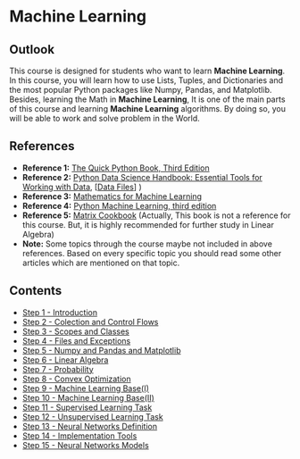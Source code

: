# Machine Learning

## Outlook
This course is designed for students who want to learn **Machine Learning**. In this course, you will learn how to use Lists, Tuples, and Dictionaries and the most popular Python packages like Numpy, Pandas, and Matplotlib. Besides, learning the Math in **Machine Learning**, It is one of the main parts of this course and learning **Machine Learning** algorithms. By doing so, you will be able to work and solve problem in the World.

## References
- **Reference 1:** [The Quick Python Book, Third Edition ](https://www.amazon.com/Quick-Python-Book-Naomi-Ceder/dp/1617294039/)
- **Reference 2:** [Python Data Science Handbook: Essential Tools for Working with Data](https://www.amazon.com/Python-Data-Science-Handbook-Essential/dp/1491912057), [[Data Files](https://github.com/jakevdp/PythonDataScienceHandbook/tree/master/notebooks/data)] )
- **Reference 3:** [Mathematics for Machine Learning](https://www.amazon.co.uk/Mathematics-Machine-Learning-Peter-Deisenroth/dp/110845514X)
- **Reference 4:** [Python Machine Learning, third edition](https://www.amazon.co.uk/Python-Machine-Learning-scikit-learn-TensorFlow/dp/1789955750)
- **Reference 5:** [Matrix Cookbook](https://www.math.uwaterloo.ca/~hwolkowi/matrixcookbook.pdf) (Actually, This book is not a reference for this course. But, it is highly recommended for further study in Linear Algebra)
- **Note:** Some topics through the course maybe not included in above references. Based on every specific topic you should read some other articles which are mentioned on that topic. 

## Contents 

- [Step 1 - Introduction](01-Introduction.md)
- [Step 2 - Colection and Control Flows](02-Lists-Tuples-Sets-Dictionaries-ControlFlows-Strings.md)
- [Step 3 - Scopes and Classes](03-Functions-Modules-Scopes-Classes.md)
- [Step 4 - Files and Exceptions](04-FileSystem-ReadAndWriteFiles-Exceptions.md)
- [Step 5 - Numpy and Pandas and Matplotlib](05-Numpy-Pandas-Matplotlib.md)
- [Step 6 - Linear Algebra](06-Linear-Algebra.md)
- [Step 7 - Probability](07-Probability.md)
- [Step 8 - Convex Optimization](08-Convex-Optimization.md)
- [Step 9 - Machine Learning Base(I)](09-Machine-Learning-Base(I).md)
- [Step 10 - Machine Learning Base(II)](10-Machine-Learning-Base(II).md)
- [Step 11 - Supervised Learning Task](11-Supervised-Learning-Task.md)
- [Step 12 - Unsupervised Learning Task](12-Unsupervised-Learning-Task.md)
- [Step 13 - Neural Networks Definition](13-Neural-Networks-Definition.md)
- [Step 14 - Implementation Tools](14-Implementation-Tools.md)
- [Step 15 - Neural Networks Models](15-Neural-Networks-Models.md)

